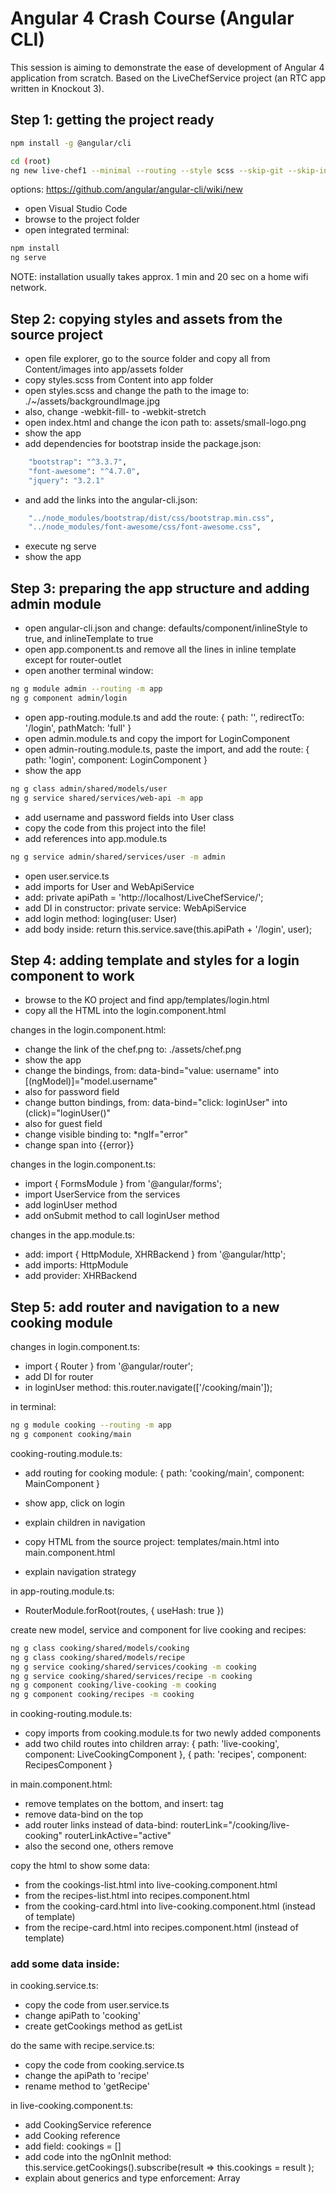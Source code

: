# Angular 4 Crash Course (Angular CLI)

This session is aiming to demonstrate the ease of development of Angular 4 application from scratch. Based on the LiveChefService project (an RTC app written in Knockout 3).

## Step 1: getting the project ready

```bash
npm install -g @angular/cli

cd (root)
ng new live-chef1 --minimal --routing --style scss --skip-git --skip-install -v
```

options: 
https://github.com/angular/angular-cli/wiki/new

- open Visual Studio Code
- browse to the project folder
- open integrated terminal:

```bash
npm install
ng serve
```
NOTE: installation usually takes approx. 1 min and 20 sec on a home wifi network.

## Step 2: copying styles and assets from the source project

- open file explorer, go to the source folder and copy all from Content/images into app/assets folder
- copy styles.scss from Content into app folder
- open styles.scss and change the path to the image to: ./~/assets/backgroundImage.jpg
- also, change -webkit-fill- to -webkit-stretch
- open index.html and change the icon path to: assets/small-logo.png
- show the app
- add dependencies for bootstrap inside the package.json:
```bash
    "bootstrap": "^3.3.7",
    "font-awesome": "^4.7.0",
    "jquery": "3.2.1"
```
- and add the links into the angular-cli.json:
```bash
    "../node_modules/bootstrap/dist/css/bootstrap.min.css",
    "../node_modules/font-awesome/css/font-awesome.css",
```
- execute ng serve
- show the app

## Step 3: preparing the app structure and adding admin module

- open angular-cli.json and change: defaults/component/inlineStyle to true, and inlineTemplate to true
- open app.component.ts and remove all the lines in inline template except for router-outlet
- open another terminal window:
```bash
ng g module admin --routing -m app
ng g component admin/login
```

- open app-routing.module.ts and add the route: { path: '', redirectTo: '/login', pathMatch: 'full' }
- open admin.module.ts and copy the import for LoginComponent  
- open admin-routing.module.ts, paste the import, and add the route: { path: 'login', component: LoginComponent }
- show the app

```bash
ng g class admin/shared/models/user
ng g service shared/services/web-api -m app
```
- add username and password fields into User class
- copy the code from this project into the file!
- add references into app.module.ts

```bash
ng g service admin/shared/services/user -m admin
```
- open user.service.ts
- add imports for User and WebApiService
- add: private apiPath = 'http://localhost/LiveChefService/';
- add DI in constructor: private service: WebApiService
- add login method: loging(user: User) 
- add body inside: return this.service.save<User>(this.apiPath + '/login', user);
  
## Step 4: adding template and styles for a login component to work

- browse to the KO project and find app/templates/login.html
- copy all the HTML into the login.component.html

changes in the login.component.html:

- change the link of the chef.png to: ./assets/chef.png
- show the app
- change the bindings, from: data-bind="value: username" into [(ngModel)]="model.username"
- also for password field
- change button bindings, from: data-bind="click: loginUser" into (click)="loginUser()"
- also for guest field
- change visible binding to: *ngIf="error"
- change span into {{error}}

changes in the login.component.ts:

- import { FormsModule } from '@angular/forms';
- import UserService from the services
- add loginUser method
- add onSubmit method to call loginUser method

changes in the app.module.ts:

- add: import { HttpModule, XHRBackend } from '@angular/http';
- add imports: HttpModule
- add provider: XHRBackend

## Step 5: add router and navigation to a new cooking module

changes in login.component.ts:

- import { Router } from '@angular/router';
- add DI for router
- in loginUser method: this.router.navigate(['/cooking/main']);

in terminal:
 
 ```bash
ng g module cooking --routing -m app
ng g component cooking/main
```

cooking-routing.module.ts:

- add routing for cooking module: { path: 'cooking/main', component: MainComponent }
- show app, click on login
- explain children in navigation 

- copy HTML from the source project: templates/main.html into main.component.html
- explain navigation strategy 

in app-routing.module.ts:
- RouterModule.forRoot(routes, { useHash: true })

create new model, service and component for live cooking and recipes:

 ```bash
ng g class cooking/shared/models/cooking
ng g class cooking/shared/models/recipe
ng g service cooking/shared/services/cooking -m cooking
ng g service cooking/shared/services/recipe -m cooking
ng g component cooking/live-cooking -m cooking
ng g component cooking/recipes -m cooking
```

in cooking-routing.module.ts:
- copy imports from cooking.module.ts for two newly added components
- add two child routes into children array: 
{ path: 'live-cooking', component: LiveCookingComponent },
  { path: 'recipes', component: RecipesComponent }

in main.component.html:

- remove templates on the bottom, and insert: <router-outlet> tag
- remove data-bind on the top
- add router links instead of data-bind: routerLink="/cooking/live-cooking" routerLinkActive="active"
- also the second one, others remove

copy the html to show some data:

- from the cookings-list.html into live-cooking.component.html
- from the recipes-list.html into recipes.component.html
- from the cooking-card.html into live-cooking.component.html (instead of template)
- from the recipe-card.html into recipes.component.html (instead of template)

### add some data inside:

in cooking.service.ts:

- copy the code from user.service.ts
- change apiPath to 'cooking'
- create getCookings method as getList

do the same with recipe.service.ts:

- copy the code from cooking.service.ts
- change the apiPath to 'recipe'
- rename method to 'getRecipe'

in live-cooking.component.ts: 

- add CookingService reference
- add Cooking reference
- add field: cookings = []
- add code into the ngOnInit method: this.service.getCookings().subscribe(result => this.cookings = result );
- explain about generics and type enforcement: Array<Cooking>
  
